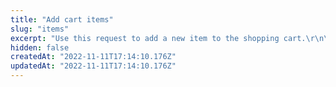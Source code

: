 ```yaml
---
title: "Add cart items"
slug: "items"
excerpt: "Use this request to add a new item to the shopping cart.\r\n\r\nThe [orderForm](https://developers.vtex.com/vtex-rest-api/reference/checkout-api-overview) is the data structure which represents a shopping cart and contains all information pertaining to it. Hence, the `orderFormId` is the identification code of a given cart.\n\r\n\r> This request has a time out of 45 seconds."
hidden: false
createdAt: "2022-11-11T17:14:10.176Z"
updatedAt: "2022-11-11T17:14:10.176Z"
---
```

